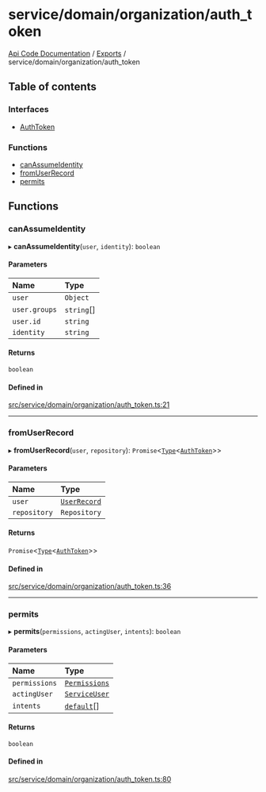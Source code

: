 # service/domain/organization/auth\_token
 
[Api Code Documentation](../README.md) / [Exports](../modules.md) / service/domain/organization/auth\_token

## Table of contents

### Interfaces

- [AuthToken](../interfaces/service_domain_organization_auth_token.AuthToken.md)

### Functions

- [canAssumeIdentity](service_domain_organization_auth_token.md#canassumeidentity)
- [fromUserRecord](service_domain_organization_auth_token.md#fromuserrecord)
- [permits](service_domain_organization_auth_token.md#permits)

## Functions

### canAssumeIdentity

▸ **canAssumeIdentity**(`user`, `identity`): `boolean`

#### Parameters

| Name | Type |
| :------ | :------ |
| `user` | `Object` |
| `user.groups` | `string`[] |
| `user.id` | `string` |
| `identity` | `string` |

#### Returns

`boolean`

#### Defined in

[src/service/domain/organization/auth_token.ts:21](https://github.com/openkfw/TruBudget/blob/f6ee764/api/src/service/domain/organization/auth_token.ts#L21)

___

### fromUserRecord

▸ **fromUserRecord**(`user`, `repository`): `Promise`<[`Type`](result.md#type)<[`AuthToken`](../interfaces/service_domain_organization_auth_token.AuthToken.md)\>\>

#### Parameters

| Name | Type |
| :------ | :------ |
| `user` | [`UserRecord`](../interfaces/service_domain_organization_user_record.UserRecord.md) |
| `repository` | `Repository` |

#### Returns

`Promise`<[`Type`](result.md#type)<[`AuthToken`](../interfaces/service_domain_organization_auth_token.AuthToken.md)\>\>

#### Defined in

[src/service/domain/organization/auth_token.ts:36](https://github.com/openkfw/TruBudget/blob/f6ee764/api/src/service/domain/organization/auth_token.ts#L36)

___

### permits

▸ **permits**(`permissions`, `actingUser`, `intents`): `boolean`

#### Parameters

| Name | Type |
| :------ | :------ |
| `permissions` | [`Permissions`](service_domain_permissions.md#permissions) |
| `actingUser` | [`ServiceUser`](../interfaces/service_domain_organization_service_user.ServiceUser.md) |
| `intents` | [`default`](authz_intents.md#default)[] |

#### Returns

`boolean`

#### Defined in

[src/service/domain/organization/auth_token.ts:80](https://github.com/openkfw/TruBudget/blob/f6ee764/api/src/service/domain/organization/auth_token.ts#L80)
